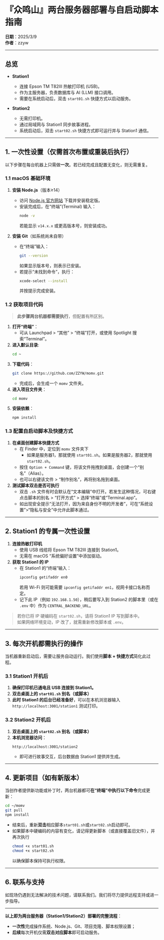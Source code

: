# 『众鸣山』两台服务器部署与自启动脚本指南

**日期**：2025/3/9  
**作者**：zzyw  

---

## 总览

- **Station1**  
  - 连接 Epson TM T82III 热敏打印机 (USB)。  
  - 作为主服务器，负责数据库与 AI (LLM) 接口调用。  
  - 需要在系统启动后，双击 `start01.sh` 快捷方式以启动服务。  

- **Station2**  
  - 无需打印机。  
  - 通过局域网与 Station1 同步故事进程。  
  - 系统启动后，双击 `start02.sh` 快捷方式即可运行并与 Station1 通信。  

---

## 1. 一次性设置（仅需首次布置或重装后执行）

以下步骤在每台机器上只需做**一次**。若已经完成且配置无变化，则无需重复。

### 1.1 macOS 基础环境

1. **安装 Node.js**（版本≥14）  
   - 访问 [Node.js 官方网站](https://nodejs.org/) 下载并安装稳定版。  
   - 安装完成后，在“终端”(Terminal) 输入：  
     ```bash
     node -v
     ```  
     若能显示 `v14.x.x` 或更高版本号，则安装成功。

2. **安装 Git**（如系统尚未自带）  
   - 在“终端”输入：  
     ```bash
     git --version
     ```  
     如果显示版本号，则表示已安装。  
   - 若提示“未找到命令”，执行：  
     ```bash
     xcode-select --install
     ```  
     并按提示完成安装。

### 1.2 获取项目代码

> **此步骤两台机器都需要执行**，但配置有所区别。

1. **打开“终端”**：  
   - 可从 Launchpad > “其他” > “终端”打开，或使用 Spotlight 搜索“Terminal”。
2. **进入默认目录**:
   ```bash
   cd ~
   ```
3. **下载代码**：
   ```bash
   git clone https://github.com/ZZYW/momv.git
   ```
   - 完成后，会生成一个 `momv` 文件夹。
4. **进入项目文件夹**：
   ```bash
   cd momv
   ```
5. **安装依赖**：
   ```bash
   npm install
   ```

### 1.3 配置自启动脚本及快捷方式

1. **在桌面创建脚本快捷方式**  
   - 在 Finder 中，定位到 `momv` 文件夹下
     - 如果是服务器1，那就使用 `start01.sh`。如果是服务器2，那就使用 `start02.sh`。  
   - 按住 `Option + Command` 键，将该文件拖拽到桌面，会创建一个“别名”（Alias）。  
   - 也可以右键该文件 > “制作别名”，再将别名拖到桌面。  
2. **测试脚本双击是否可执行**  
   - 双击 `.sh` 文件有时会默认在“文本编辑”中打开。若发生这种情况，可右键点击脚本的别名 > “打开方式” > 选择“终端”或“Terminal.app”。  
   - 如出现安全提示“无法打开，因为来自身份不明的开发者”，可在“系统设置”>“隐私与安全”中允许此脚本通过。

---

## 2. Station1 的专属一次性设置

1. **连接热敏打印机**  
   - 使用 USB 线缆将 Epson TM T82III 连接到 Station1。  
   - 无需在 macOS “系统偏好设置”中添加驱动。  
2. **获取 Station1 的 IP**  
   - 在 Station1 的“终端”输入：  
     ```bash
     ipconfig getifaddr en0
     ```  
     若用 Wi-Fi 则可能需要 `ipconfig getifaddr en1`，视网卡接口名称而定。  
   - 记下此 IP（例如 `192.168.1.50`），稍后要写入到 Station2 的脚本里（或在 `.env` 中）作为 `CENTRAL_BACKEND_URL`。

> 若你已将 IP 硬编码在 `start02.sh`，请将 Station1 IP 写到脚本中。  
> 如果网络环境变动，IP 改了，就需重新修改脚本或 `.env`。

---

## 3. 每次开机都需执行的操作

当机器重新启动后，需要让服务自动运行。我们使用**脚本 + 快捷方式**简化此过程。

### 3.1 Station1 开机后

1. **确保打印机已通电且 USB 连接到 Station1。**  
2. **双击桌面上的 `start01.sh` 别名（或脚本）**  
3. **此时 Station1 的后台已经准备好**，可以在本机浏览器输入 `http://localhost:3001/station1` 测试打印。

### 3.2 Station2 开机后

1. **双击桌面上的 `start02.sh` 别名（或脚本）**  
2. **本机浏览器访问**：  
   ```
   http://localhost:3001/station2
   ```
   - 即可进行故事交互，后台数据由 Station1 提供并生成。

---

## 4. 更新项目（如有新版本）

当创作者提供新功能或补丁时，两台机器都可**在“终端”中执行以下命令**完成更新：

```bash
cd ~/momv
git pull
npm install
```

- 结束后，重新**双击**相应脚本`start01.sh`或`start02.sh`启动即可。  
- 如果脚本中硬编码的内容有变化，请记得更新脚本（或直接覆盖旧文件），并再次执行  
  ```bash
  chmod +x start01.sh
  chmod +x start02.sh
  ```  
  以确保脚本保持可执行权限。

---


## 6. 联系与支持

如现场仍遇到无法解决的技术问题，请联系我们。我们将尽力提供远程支持或进一步指导。

---

**以上即为两台服务器（Station1/Station2）部署的完整流程**：  
- **一次性**完成操作系统、Node.js、Git、项目克隆、脚本权限设置；  
- **后续**每次开机仅需**双击对应脚本**即可启动服务。  



